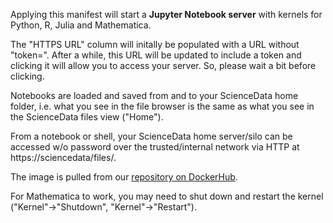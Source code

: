 Applying this manifest will start a **Jupyter Notebook server** with kernels for Python, R, Julia and Mathematica.

The "HTTPS URL" column will initally be populated with a URL without "token=". After a while, this URL will be updated to include a token and clicking it will allow you to access your server. So, please wait a bit before clicking.

Notebooks are loaded and saved from and to your ScienceData home folder, i.e. what you see in the file browser is the same as what you see in the ScienceData files view ("Home").

From a notebook or shell, your ScienceData  home server/silo can be accessed w/o password over the trusted/internal network via HTTP at https://sciencedata/files/.

The image is pulled from our [repository on DockerHub](https://hub.docker.com/r/sciencedata/jupyter_sciencedata).

For Mathematica to work, you may need to shut down and restart the kernel ("Kernel"->"Shutdown", "Kernel"->"Restart").
